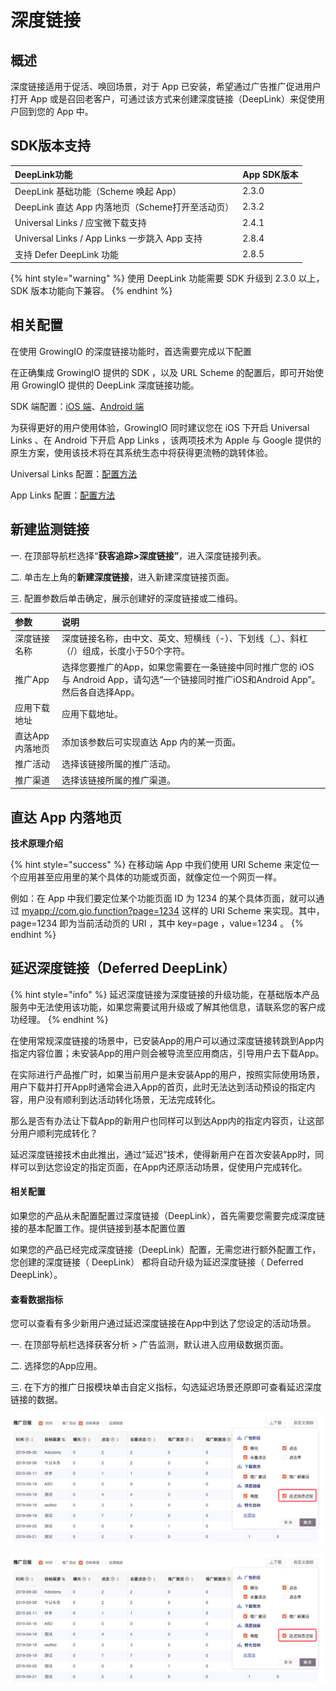 # 深度链接

## 概述

深度链接适用于促活、唤回场景，对于 App 已安装，希望通过广告推广促进用户打开 App 或是召回老客户，可通过该方式来创建深度链接（DeepLink）来促使用户回到您的 App 中。

## SDK版本支持

| DeepLink功能 | App SDK版本 |
| :--- | :--- |
| DeepLink 基础功能（Scheme 唤起 App） | 2.3.0 |
| DeepLink 直达 App 内落地页（Scheme打开至活动页） | 2.3.2 |
| Universal Links / 应宝微下载支持 | 2.4.1 |
| Universal Links / App Links 一步跳入 App 支持 | 2.8.4 |
| 支持 Defer DeepLink 功能 | 2.8.5 |

{% hint style="warning" %}
使用 DeepLink 功能需要 SDK 升级到 2.3.0 以上，SDK 版本功能向下兼容。
{% endhint %}

## 相关配置

在使用 GrowingIO 的深度链接功能时，首选需要完成以下配置

在正确集成 GrowingIO 提供的 SDK ，以及 URL Scheme 的配置后，即可开始使用 GrowingIO 提供的 DeepLink 深度链接功能。

SDK 端配置：[iOS 端](https://docs.growingio.com/docs/developer-manual/sdkintegrated/ios-sdk/auto-ios-sdk#10-deeplink-and-universal-link)、[Android 端​](https://docs.growingio.com/docs/developer-manual/sdkintegrated/android-sdk/auto-android-sdk#16-deep-link-hui-tiao-can-shu-huo-qu)​

为获得更好的用户使用体验，GrowingIO 同时建议您在 iOS 下开启 Universal Links 、在 Android 下开启 App Links ，该两项技术为 Apple 与 Google 提供的原生方案，使用该技术将在其系统生态中将获得更流畅的跳转体验。

Universal Links 配置：[配置方法​](https://docs.growingio.com/docs/product-manual/growing/ads/advance/deeplink#22-universal-links-pei-zhi)​

App Links 配置：[配置方法](https://docs.growingio.com/docs/product-manual/growing/ads/advance/deeplink#32-applinks-pei-zhi)

## 新建监测链接

一. 在顶部导航栏选择“**获客追踪&gt;深度链接”**，进入深度链接列表。

二. 单击左上角的**新建深度链接**，进入新建深度链接页面。

三. 配置参数后单击确定，展示创建好的深度链接或二维码。

| 参数 | 说明 |
| :--- | :--- |
| 深度链接名称 | 深度链接名称，由中文、英文、短横线（-）、下划线（\_）、斜杠（/）组成，长度小于50个字符。 |
| 推广App | 选择您要推广的App，如果您需要在一条链接中同时推广您的 iOS 与 Android App，请勾选“一个链接同时推广iOS和Android App”。然后各自选择App。 |
| 应用下载地址 | 应用下载地址。 |
| 直达App内落地页 | 添加该参数后可实现直达 App 内的某一页面。 |
| 推广活动 | 选择该链接所属的推广活动。 |
| 推广渠道 | 选择该链接所属的推广渠道。 |

## 直达 App 内落地页

**技术原理介绍**

{% hint style="success" %}
在移动端 App 中我们使用 URI Scheme 来定位一个应用甚至应用里的某个具体的功能或页面，就像定位一个网页一样。

例如：在 App 中我们要定位某个功能页面 ID 为 1234 的某个具体页面，就可以通过 [myapp://com.gio.function?page=1234](myapp://com.gio.function?page=1234) 这样的 URI Scheme 来实现。其中，page=1234 即为当前活动页的 URI ，其中 key=page ，value=1234 。
{% endhint %}

## 延迟深度链接（Deferred DeepLink）

{% hint style="info" %}
延迟深度链接为深度链接的升级功能，在基础版本产品服务中无法使用该功能，如果您需要试用升级或了解其他信息，请联系您的客户成功经理。
{% endhint %}

在使用常规深度链接的场景中，已安装App的用户可以通过深度链接转跳到App内指定内容位置；未安装App的用户则会被导流至应用商店，引导用户去下载App。

在实际进行产品推广时，如果当前用户是未安装App的用户，按照实际使用场景，用户下载并打开App时通常会进入App的首页，此时无法达到活动预设的指定内容，用户没有顺利到达活动转化场景，无法完成转化。

那么是否有办法让下载App的新用户也同样可以到达App内的指定内容页，让这部分用户顺利完成转化？

延迟深度链接技术由此推出，通过“延迟”技术，使得新用户在首次安装App时，同样可以到达您设定的指定页面，在App内还原活动场景，促使用户完成转化。

#### 相关配置 <a id="cha-kan-shu-ju-zhi-biao"></a>

如果您的产品从未配置配置过深度链接（DeepLink），首先需要您需要完成深度链接的基本配置工作。提供链接到基本配置位置

如果您的产品已经完成深度链接（DeepLink）配置，无需您进行额外配置工作，您创建的深度链接（ DeepLink） 都将自动升级为延迟深度链接（ Deferred DeepLink）。

#### 查看数据指标 <a id="cha-kan-shu-ju-zhi-biao"></a>

您可以查看有多少新用户通过延迟深度链接在App中到达了您设定的活动场景。

一. 在顶部导航栏选择获客分析 &gt; 广告监测，默认进入应用级数据页面。

二. 选择您的App应用。

三. 在下方的推广日报模块单击自定义指标，勾选延迟场景还原即可查看延迟深度链接的数据。

![](../../../.gitbook/assets/image%20%285%29.png)

![](../../../.gitbook/assets/image%20%286%29.png)

